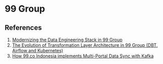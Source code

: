 # 99 Group

## References

1. [Modernizing the Data Engineering Stack in 99 Group](https://medium.com/99dotco/modernizing-the-data-engineering-stack-in-99-group-579aa5eb5246)
2. [The Evolution of Transformation Layer Architecture in 99 Group (DBT, Airflow and Kubernetes)](https://medium.com/99dotco/the-evolution-of-transformation-layer-architecture-in-99-group-dbt-airflow-and-kubernetes-cb46900f3662)
3. [How 99.co Indonesia implements Multi-Portal Data Sync with Kafka](https://medium.com/99dotco/how-99-co-indonesia-implements-multi-portal-data-sync-with-kafka-2c4dcd2053af)